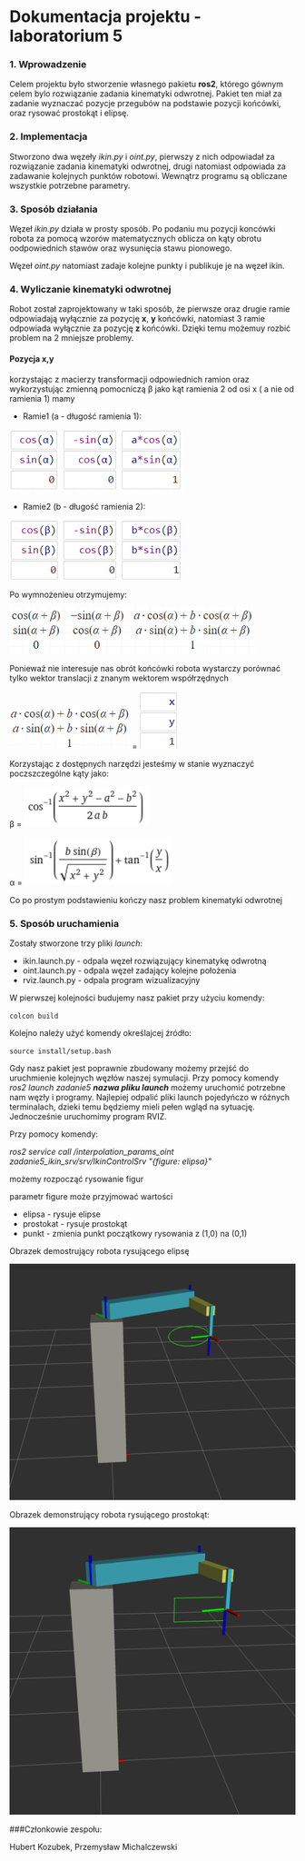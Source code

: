# Dokumentacja projektu - laboratorium 5

### 1. Wprowadzenie

Celem projektu było stworzenie własnego pakietu **ros2**, którego gównym celem bylo rozwiązanie zadania kinematyki odwrotnej. Pakiet ten miał za zadanie wyznaczać pozycje przegubów na podstawie pozycji końcówki, oraz rysować prostokąt i elipsę. 


### 2. Implementacja
Stworzono dwa węzeły _ikin.py_ i _oint.py_, pierwszy z nich odpowiadał za rozwiązanie zadania kinematyki odwrotnej, drugi natomiast odpowiada za zadawanie kolejnych punktów robotowi. Wewnątrz programu są obliczane wszystkie potrzebne parametry.



### 3. Sposób działania

Węzeł _ikin.py_ działa w prosty sposób. Po podaniu mu pozycji koncówki robota za pomocą wzorów matematycznych oblicza on kąty obrotu oodpowiednich stawów oraz wysunięcia stawu pionowego.

Węzeł _oint.py_ natomiast zadaje kolejne punkty i publikuje je na węzeł ikin.

### 4. Wyliczanie kinematyki odwrotnej

Robot został zaprojektowany w taki sposób, że pierwsze oraz drugie ramie odpowiadają wyłącznie za pozycję **x**, **y** końcówki, natomiast 3 ramie odpowiada wyłącznie za pozycję **z** końcówki. Dzięki temu możemuy rozbić problem na 2 mniejsze problemy.

#### Pozycja x,y
korzystając z macierzy transformacji odpowiednich ramion oraz wykorzystując zmienną pomocniczą β jako kąt ramienia 2 od osi x ( a nie od ramienia 1) mamy

* Ramie1 (a - długość ramienia 1):

![Ramie1](T1.png)

* Ramie2 (b - długość ramienia 2):

![Ramie2](T2.png)

Po wymnożenieu otrzymujemy:

![T3](T3.png)

Ponieważ nie interesuje nas obrót końcówki robota wystarczy porównać tylko wektor translacji z znanym wektorem współrzędnych

![T4](T4.png) = 
![T5](T5.png)

Korzystając z dostępnych narzędzi jesteśmy w stanie wyznaczyć poczszczególne kąty jako:


β = ![B](B.png)

α = ![A](A.png)

Co po prostym podstawieniu kończy nasz problem kinematyki odwrotnej

### 5. Sposób uruchamienia

Zostały stworzone trzy pliki _launch_:
* ikin.launch.py - odpala węzeł rozwiązujący kinematykę odwrotną
* oint.launch.py - odpala węzeł zadający kolejne położenia
* rviz.launch.py - odpala program wizualizacyjny



W pierwszej kolejności budujemy nasz pakiet przy użyciu komendy:

`colcon build`

Kolejno należy użyć komendy określajcej źródło:

`source install/setup.bash`


Gdy nasz pakiet jest poprawnie zbudowany możemy przejść do uruchmienie kolejnych węzłów naszej symulacji. Przy pomocy komendy _ros2 launch zadanie5 **nazwa pliku launch**_ możemy uruchomić potrzebne nam węzły i programy. Najlepiej odpalić pliki launch pojedyńczo w różnych terminalach, dzieki temu będziemy mieli pełen wgląd na sytuację. Jednocześnie uruchomimy program RVIZ.

Przy pomocy komendy:

_ros2 service call /interpolation_params_oint zadanie5_ikin_srv/srv/IkinControlSrv "{figure: elipsa}"_

możemy rozpocząć rysowanie figur

parametr figure może przyjmować wartości 
* elipsa - rysuje elipse
* prostokat - rysuje prostokąt
* punkt - zmienia punkt początkowy rysowania  z (1,0) na (0,1) 


Obrazek demostrujący robota rysującego elipsę

![Elipsa](elipsa.png)

Obrazek demonstrujący robota rysującego prostokąt:

![Prostokąt](prostokat.png)

###Członkowie zespołu:

Hubert Kozubek, Przemysław Michalczewski
